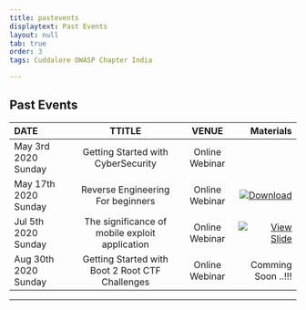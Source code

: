 ```yaml
---
title: pastevents
displaytext: Past Events
layout: null
tab: true
order: 3
tags: Cuddalore OWASP Chapter India

---
```


## Past Events

| DATE   | TTITLE   | VENUE   | Materials |
| :---     | :----:  | :----: | ---:
| May 3rd 2020 Sunday | Getting Started with CyberSecurity | Online Webinar | 
| May 17th 2020 Sunday | Reverse Engineering For beginners | Online Webinar | [![Download](https://img.shields.io/badge/%F0%9F%94%BB-Download-blue)](https://github.com/owaspcuddalore/slides/tree/master/Webinar%202)
|   Jul 5th 2020 Sunday  |   The significance of mobile exploit application   | Online Webinar |  [![View Slide](https://img.shields.io/badge/%F0%9F%91%81%EF%B8%8F-View%20Slide-red)](https://prezi.com/view/COwhpljzB6lsIizrhks2/)   |
| Aug 30th 2020 Sunday |  Getting Started with Boot 2 Root CTF Challenges | Online Webinar | Comming Soon ..!!! |
 
---
